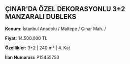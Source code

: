 ## ÇINAR'DA ÖZEL DEKORASYONLU 3+2 MANZARALI DUBLEKS

**Konum:** İstanbul Anadolu / Maltepe / Çınar Mah. /

**Fiyat:** 14.500.000 TL

**Özellikler:** 3+2 | 240 m² | 4. Kat

**İlan Numarası:** P15455753
